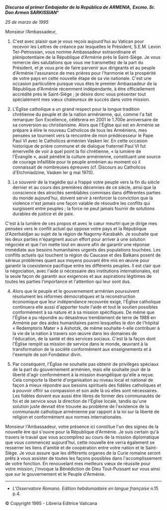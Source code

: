 ***Discurso al primer Embajador de la República de ARMENIA,** **Excmo. Sr. Don Armen SARKISSIAN****

*25 de marzo de 1995*

Monsieur l’Ambassadeur,

1. C'est avec plaisir que je vous reçois aujourd'hui au Vatican pour recevoir les Lettres de créance par lesquelles le Président, S.E.M. Levon Ter-Petrossian, vous nomme Ambassadeur extraordinaire et plénipotentiaire de la République d'Arménie près le Saint-Siège. Je vous remercie des salutations que vous me transmettez de la part du Président, et je vous prie de faire parvenir aux dirigeants et au peuple d'Arménie l'assurance de mes prières pour l'harmonie et la prospérité de votre pays en cette nouvelle étape de sa vie nationale. C'est une occasion particulière puisque vous êtes le premier Ambassadeur de la République d'Arménie récemment indépendante, à être officiellement accrédité près le Saint-Siège ; je désire donc vous présenter tout spécialement mes vœux chaleureux de succès dans votre mission.

2. L'Église catholique a un grand respect pour la longue tradition chrétienne du peuple et de la nation arménienne, qui, comme l'a fait remarquer Son Excellence, célébrera en 2001 le 1.700e anniversaire de sa conversion au christianisme. Alors que l'Église qui est en Arménie se prépare à élire le nouveau Catholicos de tous les Arméniens, mes pensées se tournent vers la rencontre de mon prédécesseur le Pape Paul VI avec le Catholicos arménien Vasken Ier. En cette occasion historique de prière commune et de dialogue fraternel Paul VI fut émerveillé de voir à quel point la foi chrétienne, « la lumière de l'Évangile «, avait pénétré la culture arménienne, constituant une source de courage infaillible pour le peuple arménien au moment où il connaissait de nombreuses épreuves (cf. Discours au Catholicos d'Etchmiadzine, Vasken Ier g mai 1970).

3. Le souvenir de la tragédie qui a frappé votre peuple vers la fin du siècle dernier et au cours des premières décennies de ce siècle, ainsi que la conscience des atrocités semblables commises dans différentes parties du monde aujourd'hui, doivent servir à renforcer la conviction que la violence n'est jamais une façon valable de résoudre les conflits qui surgissent entre peuples ; la force ne peut jamais fournir de solutions durables de justice et de paix.

C'est à la lumière de ces propos et avec le cœur meurtri que je dirige mes pensées vers le conflit actuel qui oppose votre pays et la République d'Azerbaïdjan au sujet de la région de Nagorny-Karabakh. Je souhaite que les deux parties n'épargnent aucun effort pour arriver à une solution négociée et que l'on mette tout en œuvre afin de garantir une réponse immédiate aux besoins humanitaires urgents des populations touchées. Les conflits actuels qui touchent la région du Caucase et des Balkans posent de sérieux problèmes quant aux moyens pouvant être mis en œuvre pour garantir la coexistence pacifique entre les différents peuples. Il est clair que la négociation, avec l'aide si nécessaire des institutions internationales, est la seule façon de garantir aux exigences et aux aspirations légitimes de toutes les parties l'importance et l'attention qui leur sont dus.

4. Alors que le peuple et le gouvernement arménien poursuivent résolument les réformes démocratiques et la reconstruction économique que leur indépendance recouvrée exige, l'Église catholique continuera elle aussi d'apporter toute l'aide et tout le soutien possibles conformément à sa nature et à sa mission spécifiques. De même que l'Église a pu répondre au désastreux tremblement de terre de 1988 en Arménie par des aides humanitaires parmi lesquelles le don de l'hôpital « Redemptoris Mater » à Ashotzk, de même souhaite-t-elle contribuer à la vie de la nation à travers son œuvre dans les domaines de l'éducation, de la santé et des services sociaux. C'est là la façon dont l'Église remplit sa mission de service dans le monde, œuvrant à la transformation de la société conformément aux enseignements et à l'exemple de son Fondateur divin.

5. Par conséquent, l'Église ne souhaite pas obtenir de privilèges spéciaux de la part du gouvernement arménien, mais elle souhaite jouir de la liberté d'agir conformément à la mission évangélique qu'elle a reçue. Cela comporte la liberté d'organisation au niveau local et national de façon à mieux répondre aux besoins spirituels des fidèles catholiques et à pouvoir offrir sa compassion et son aide là où elles sont nécessaires. Les fidèles doivent eux aussi être libres de former des communautés de foi et de service sous la direction de l'Église locale, tandis qu'une solution juste devrait être trouvée au problème de l'existence de la communauté catholique arménienne par rapport à la loi sur la liberté de religion et conformément aux normes internationales.

Monsieur l'Ambassadeur, votre présence ici constitue l'un des signes de la nouvelle ère qui s'ouvre pour la République d'Arménie. Je suis certain qu'à travers le travail que vous accomplirez au cours de la mission diplomatique que vous commencez aujourd'hui, cette nouvelle ère verra également se resserrer les liens d'amitié et de coopération entre votre nation et le Saint-Siège. Je vous assure que les différents organes de la Curie romaine seront prêts à vous assister de toutes les façons possibles dans l'accomplissement de votre fonction. En renouvelant mes meilleurs vœux de réussite pour votre mission, j'invoque la Bénédiction de Dieu Tout-Puissant sur vous ainsi que sur le gouvernement et le Peuple d'Arménie.

* * *

* *L'Osservatore Romano. Edition hebdomadaire en langue française* n.15 p.4.

© Copyright 1995 - Libreria Editrice Vaticana